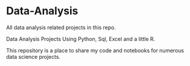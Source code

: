 # Data-Analysis
All data analysis related projects in this repo.

Data Analysis Projects Using Python, Sql, Excel and a little R.

This repository is a place to share my code and notebooks for numerous data science projects.
